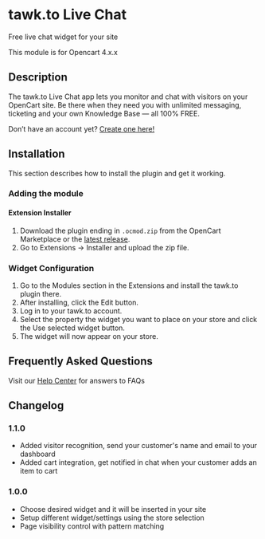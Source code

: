 # tawk.to Live Chat

Free live chat widget for your site

This module is for Opencart 4.x.x

## Description

The tawk.to Live Chat app lets you monitor and chat with visitors on your OpenCart site. Be there when they need you with unlimited messaging, ticketing and your own Knowledge Base — all 100% FREE.

Don’t have an account yet? [Create one here!](https://tawk.to/?utm_source=opencart&utm_medium=link&utm_campaign=signup)

## Installation
This section describes how to install the plugin and get it working.

### Adding the module

#### Extension Installer
1. Download the plugin ending in `.ocmod.zip` from the OpenCart Marketplace or the [latest release](https://github.com/tawk/tawk-opencart4/releases).
2. Go to Extensions -> Installer and upload the zip file.

### Widget Configuration
1. Go to the Modules section in the Extensions and install the tawk.to plugin there.
2. After installing, click the Edit button.
3. Log in to your tawk.to account.
4. Select the property the widget you want to place on your store and click the Use selected widget button.
5. The widget will now appear on your store.

## Frequently Asked Questions
Visit our [Help Center](https://help.tawk.to/) for answers to FAQs

## Changelog

### 1.1.0
* Added visitor recognition, send your customer's name and email to your dashboard
* Added cart integration, get notified in chat when your customer adds an item to cart

### 1.0.0
* Choose desired widget and it will be inserted in your site
* Setup different widget/settings using the store selection
* Page visibility control with pattern matching
